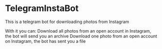 # TelegramInstaBot
This is a telegram bot for downloading photos from Instagram

With it you can:
Download all photos from an open account in Instagram, the bot will send you an archive
Download one photo from an open account on Instagram, the bot has sent you a file

